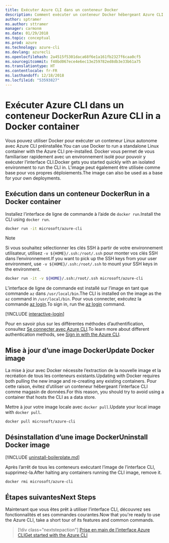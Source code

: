 ```yaml
---
title: Exécuter Azure CLI dans un conteneur Docker
description: Comment exécuter un conteneur Docker hébergeant Azure CLI
author: sptramer
ms.author: sttramer
manager: carmonm
ms.date: 01/29/2018
ms.topic: conceptual
ms.prod: azure
ms.technology: azure-cli
ms.devlang: azurecli
ms.openlocfilehash: 2a4515f5301daca68f6e1a161fb2327f6caa0cf5
ms.sourcegitcommit: f40bd067ece4e6ec13e259782ed8db3e33b61a75
ms.translationtype: HT
ms.contentlocale: fr-FR
ms.lasthandoff: 12/18/2018
ms.locfileid: "53593827"
---
```

# <a name="run-azure-cli-in-a-docker-container"></a><span data-ttu-id="35c19-103">Exécuter Azure CLI dans un conteneur Docker</span><span class="sxs-lookup"><span data-stu-id="35c19-103">Run Azure CLI in a Docker container</span></span>

<span data-ttu-id="35c19-104">Vous pouvez utiliser Docker pour exécuter un conteneur Linux autonome avec Azure CLI préinstallée.</span><span class="sxs-lookup"><span data-stu-id="35c19-104">You can use Docker to run a standalone Linux container with the Azure CLI pre-installed.</span></span> <span data-ttu-id="35c19-105">Docker vous permet de vous familiariser rapidement avec un environnement isolé pour pouvoir y exécuter l’interface CLI.</span><span class="sxs-lookup"><span data-stu-id="35c19-105">Docker gets you started quickly with an isolated environment to run the CLI in.</span></span> <span data-ttu-id="35c19-106">L’image peut également être utilisée comme base pour vos propres déploiements.</span><span class="sxs-lookup"><span data-stu-id="35c19-106">The image can also be used as a base for your own deployments.</span></span>

## <a name="run-in-a-docker-container"></a><span data-ttu-id="35c19-107">Exécution dans un conteneur Docker</span><span class="sxs-lookup"><span data-stu-id="35c19-107">Run in a Docker container</span></span>

<span data-ttu-id="35c19-108">Installez l’interface de ligne de commande à l’aide de `docker run`.</span><span class="sxs-lookup"><span data-stu-id="35c19-108">Install the CLI using `docker run`.</span></span>

   ```bash
   docker run -it microsoft/azure-cli
   ```

> [!NOTE]
> <span data-ttu-id="35c19-109">Si vous souhaitez sélectionner les clés SSH à partir de votre environnement utilisateur, utilisez `-v ${HOME}/.ssh:/root/.ssh` pour monter vos clés SSH dans l’environnement.</span><span class="sxs-lookup"><span data-stu-id="35c19-109">If you want to pick up the SSH keys from your user environment, use `-v ${HOME}/.ssh:/root/.ssh` to mount your SSH keys in the environment.</span></span>
>
> ```bash
> docker run -it -v ${HOME}/.ssh:/root/.ssh microsoft/azure-cli
> ```

<span data-ttu-id="35c19-110">L’interface de ligne de commande est installé sur l’image en tant que commande `az` dans `/usr/local/bin`.</span><span class="sxs-lookup"><span data-stu-id="35c19-110">The CLI is installed on the image as the `az` command in `/usr/local/bin`.</span></span> <span data-ttu-id="35c19-111">Pour vous connecter, exécutez la commande [az login](/cli/azure/reference-index#az-login).</span><span class="sxs-lookup"><span data-stu-id="35c19-111">To sign in, run the [az login](/cli/azure/reference-index#az-login) command.</span></span>

[!INCLUDE [interactive-login](includes/interactive-login.md)]

<span data-ttu-id="35c19-112">Pour en savoir plus sur les différentes méthodes d’authentification, consultez [Se connecter avec Azure CLI](authenticate-azure-cli.md).</span><span class="sxs-lookup"><span data-stu-id="35c19-112">To learn more about different authentication methods, see [Sign in with the Azure CLI](authenticate-azure-cli.md).</span></span>

## <a name="update-docker-image"></a><span data-ttu-id="35c19-113">Mise à jour d’une image Docker</span><span class="sxs-lookup"><span data-stu-id="35c19-113">Update Docker image</span></span>

<span data-ttu-id="35c19-114">La mise à jour avec Docker nécessite l’extraction de la nouvelle image et la recréation de tous les conteneurs existants.</span><span class="sxs-lookup"><span data-stu-id="35c19-114">Updating with Docker requires both pulling the new image and re-creating any existing containers.</span></span> <span data-ttu-id="35c19-115">Pour cette raison, évitez d’utiliser un conteneur hébergeant l’interface CLI comme magasin de données.</span><span class="sxs-lookup"><span data-stu-id="35c19-115">For this reason, you should try to avoid using a container that hosts the CLI as a data store.</span></span>

<span data-ttu-id="35c19-116">Mettre à jour votre image locale avec `docker pull`.</span><span class="sxs-lookup"><span data-stu-id="35c19-116">Update your local image with `docker pull`.</span></span>

```bash
docker pull microsoft/azure-cli
```

## <a name="uninstall-docker-image"></a><span data-ttu-id="35c19-117">Désinstallation d’une image Docker</span><span class="sxs-lookup"><span data-stu-id="35c19-117">Uninstall Docker image</span></span>

[!INCLUDE [uninstall-boilerplate.md](includes/uninstall-boilerplate.md)]

<span data-ttu-id="35c19-118">Après l’arrêt de tous les conteneurs exécutant l’image de l’interface CLI, supprimez-la.</span><span class="sxs-lookup"><span data-stu-id="35c19-118">After halting any containers running the CLI image, remove it.</span></span>

```bash
docker rmi microsoft/azure-cli
```

## <a name="next-steps"></a><span data-ttu-id="35c19-119">Étapes suivantes</span><span class="sxs-lookup"><span data-stu-id="35c19-119">Next Steps</span></span>

<span data-ttu-id="35c19-120">Maintenant que vous êtes prêt à utiliser l’interface CLI, découvrez ses fonctionnalités et ses commandes courantes.</span><span class="sxs-lookup"><span data-stu-id="35c19-120">Now that you're ready to use the Azure CLI, take a short tour of its features and common commands.</span></span>

> [!div class="nextstepaction"]
> [<span data-ttu-id="35c19-121">Prise en main de l’interface Azure CLI</span><span class="sxs-lookup"><span data-stu-id="35c19-121">Get started with the Azure CLI</span></span>](get-started-with-azure-cli.md)
